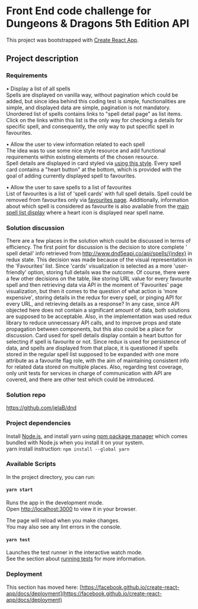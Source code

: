 # Front End code challenge for Dungeons & Dragons 5th Edition API

This project was bootstrapped with [Create React App](https://github.com/facebook/create-react-app).

## Project description

### Requirements

• Display a list of all spells \
Spells are displayed on vanilla way, without pagination which could be added, but since idea behind this coding test is
simple, functionalities are simple, and displayed data are simple, pagination is not mandatory.
Unordered list of spells contains links to "spell detail page" as list items. Click on the links within this list is the
only way for checking a details for specific spell, and consequently, the only way to put specific spell in favourites.

• Allow the user to view information related to each spell \
The idea was to use some nice style resource and add functional requirements within existing elements of the chosen
resource.\
Spell details are displayed in card styled
via [using this style](https://codeburst.io/make-a-magic-the-gathering-card-in-css-5e4e06a5e604).
Every spell card contains a "heart button" at the bottom, which is provided with the goal of adding currently displayed
spell to favourites.

• Allow the user to save spells to a list of favourites \
List of favourites is a list of 'spell cards' with full spell details. Spell could be removed from favourites only
via [favourites page](http://localhost:3000/favs).
Additionally, information about which spell is considered as favourite is also available from
the [main spell list display](http://localhost:3000/spells) where a heart icon is displayed near spell name.

### Solution discussion

There are a few places in the solution which could be discussed in terms of efficiency. The first point for discussion
is the decision to store
complete '
spell
detail' info retrieved from http://www.dnd5eapi.co/api/spells/{index} in redux state. This decision was made because of
the visual
representation in the 'Favourites' list. Since 'cards' visualization is selected as a more 'user-friendly' option,
storing
full details was the outcome. Of course, there were a few other decisions on the table, like storing URL value for every
favourite spell and then retrieving data via API in the moment of 'Favourites' page visualization, but then it comes to
the question of what action is 'more expensive', storing details in the redux for every spell, or pinging API for every
URL,
and retrieving details as a response? In any case, since API objected here does not contain a significant amount of
data,
both solutions are supposed to be acceptable. Also, in the implementation was used redux library to reduce unnecessary
API calls, and to improve props and state propagation between components, but this also could be a place for discussion.
Card used for spell details display contain a heart button for selecting if spell is favourite or not. Since redux is
used for persistence of data, and spells are displayed from that place, it is questioned if spells stored in the regular
spell list supposed to be expanded with one more attribute as a favourite flag role, with the aim of maintaining
consistent info for related data stored on multiple places. Also, regarding test coverage, only unit tests for services
in charge of communication with API are covered, and there are other test which could be introduced.

### Solution repo

https://github.com/jelaB/dnd

### Project dependencies

Install [Node.js](https://nodejs.org/en/download/), and install yarn using [npm package manager](https://www.npmjs.com/)
which comes bundled with Node.js when you install it on your system.  
yarn install instruction: `npm install --global yarn`

### Available Scripts

In the project directory, you can run:

#### `yarn start`

Runs the app in the development mode.\
Open [http://localhost:3000](http://localhost:3000) to view it in your browser.

The page will reload when you make changes.\
You may also see any lint errors in the console.

#### `yarn test`

Launches the test runner in the interactive watch mode.\
See the section about [running tests](https://facebook.github.io/create-react-app/docs/running-tests) for more
information.

### Deployment

This section has moved
here: [https://facebook.github.io/create-react-app/docs/deployment](https://facebook.github.io/create-react-app/docs/deployment)

